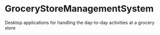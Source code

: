 # GroceryStoreManagementSystem
Desktop applications for handling the day-to-day activities at a grocery store
